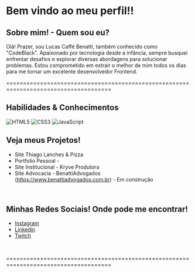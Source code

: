# Bem vindo ao meu perfil!!

## Sobre mim! - Quem sou eu?
Olá! Prazer, sou Lucas Caffé Benatti, também conhecido como "CodeBlack". Apaixonado por tecnologia desde a infância, sempre busquei enfrentar desafios e explorar diversas abordagens para solucionar problemas. Estou comprometido em extrair o melhor de mim todos os dias para me tornar um excelente desenvolvedor Frontend.

=====================================================================================

## Habilidades & Conhecimentos
![HTML5](https://img.shields.io/badge/html5-%23E34F26.svg?style=for-the-badge&logo=html5&logoColor=white)
![CSS3](https://img.shields.io/badge/css3-%231572B6.svg?style=for-the-badge&logo=css3&logoColor=white)
![JavaScript](https://img.shields.io/badge/javascript-%23323330.svg?style=for-the-badge&logo=javascript&logoColor=%23F7DF1E)
</br>

## Veja meus Projetos!
* Site Thiago Lanches & Pizza 
* Portfolio Pessoal - 
* Site Institucional - Kryve Produtora 
* Site Advocacia - BenattiAdvogados (https://www.benattiadvogados.com.br) - Em construção
</br>

## Minhas Redes Sociais! Onde pode me encontrar!

* [Instagram](https://www.instagram.com/)
* [Linkedin](https://www.linkedin.com/in/lucas-cbenatti/)
* [Twitch](https://twitch.tv/kelloto)
</br>

=====================================================================================





